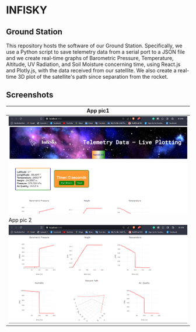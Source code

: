 # INFISKY

## Ground Station
This repository hosts the software of our Ground Station. Specifically, we use a Python script to save telemetry data from a serial port to a JSON file and we create real-time graphs of Barometric Pressure, Temperature, Altitude, UV Radiation, and Soil Moisture concerning time, using React.js and Plotly.js, with the data received from our satellite. We also create a real-time 3D plot of the satellite's path since separation from the rocket.

## Screenshots
| App pic1                            |  
| ----------------------------------- | 
| ![Alt text](./1.png) |
|            App pic 2                |   
| ![Alt text](./2.png) |
